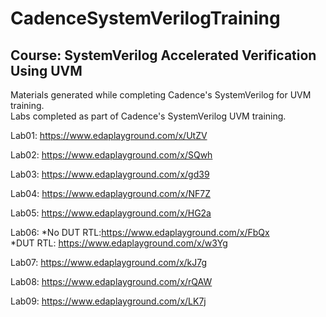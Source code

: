 # CadenceSystemVerilogTraining
## Course: SystemVerilog Accelerated Verification Using UVM
Materials generated while completing Cadence's SystemVerilog for UVM training.  
Labs completed as part of Cadence's SystemVerilog UVM training.  

Lab01: https://www.edaplayground.com/x/UtZV

Lab02: https://www.edaplayground.com/x/SQwh

Lab03: https://www.edaplayground.com/x/gd39

Lab04: https://www.edaplayground.com/x/NF7Z

Lab05: https://www.edaplayground.com/x/HG2a

Lab06:
*No DUT RTL:https://www.edaplayground.com/x/FbQx  
*DUT RTL: https://www.edaplayground.com/x/w3Yg

Lab07: https://www.edaplayground.com/x/kJ7g

Lab08: https://www.edaplayground.com/x/rQAW

Lab09: https://www.edaplayground.com/x/LK7j
